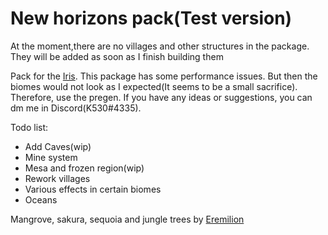 # New horizons pack(Test version)
At the moment,there are no villages and other structures in the package. They will be added as soon as I finish building them

Pack for the [Iris](https://www.spigotmc.org/resources/iris-world-gen-custom-biome-colors.84586/). This package has some performance issues. But then the biomes would not look as I expected(It seems to be a small sacrifice). Therefore, use the pregen. If you have any ideas or suggestions, you can dm me in Discord(K530#4335).

Todo list:
- Add Caves(wip)
- Mine system
- Mesa and frozen region(wip)
- Rework villages
- Various effects in certain biomes
- Oceans

Mangrove, sakura, sequoia and jungle trees by [Eremilion](https://www.planetminecraft.com/member/eremilion/)
